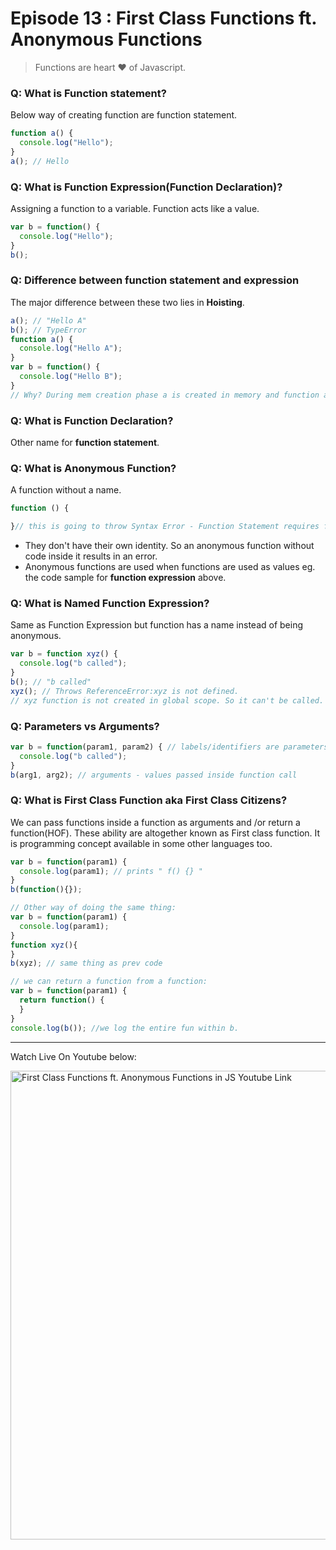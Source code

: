 # Episode 13 : First Class Functions ft. Anonymous Functions

> Functions are heart ♥ of Javascript.

### Q: What is Function statement? 
Below way of creating function are function statement.
```js
function a() {
  console.log("Hello");
}
a(); // Hello
```

### Q: What is Function Expression(Function Declaration)?
Assigning a function to a variable. Function acts like a value.
```js
var b = function() {
  console.log("Hello");
}
b();
```

### Q: Difference between function statement and expression
The major difference between these two lies in **Hoisting**.
```js
a(); // "Hello A"
b(); // TypeError
function a() {
  console.log("Hello A");
}
var b = function() {
  console.log("Hello B");
}
// Why? During mem creation phase a is created in memory and function assigned to a. But b is created like a variable (b:undefined) and until code reaches the function()  part, it is still undefined. So it cannot be called.
```
### Q: What is Function Declaration?
Other name for **function statement**.

### Q: What is Anonymous Function?
A function without a name.
```js
function () {

}// this is going to throw Syntax Error - Function Statement requires function name.
```
- They don't have their own identity. So an anonymous function without code inside it results in an error. 
- Anonymous functions are used when functions are used as values eg. the code sample for **function expression** above.

### Q: What is Named Function Expression?
Same as Function Expression but function has a name instead of being anonymous.
```js
var b = function xyz() {
  console.log("b called");
}
b(); // "b called"
xyz(); // Throws ReferenceError:xyz is not defined.
// xyz function is not created in global scope. So it can't be called.
```

### Q: Parameters vs Arguments?
```js
var b = function(param1, param2) { // labels/identifiers are parameters
  console.log("b called");
}
b(arg1, arg2); // arguments - values passed inside function call
```

### Q: What is First Class Function aka First Class Citizens?
We can pass functions inside a function as arguments and 
/or return a function(HOF). These ability are altogether known as First class function. It is programming concept available in some other languages too.
```js
var b = function(param1) {
  console.log(param1); // prints " f() {} "
}
b(function(){});

// Other way of doing the same thing:
var b = function(param1) {
  console.log(param1);
}
function xyz(){
}
b(xyz); // same thing as prev code

// we can return a function from a function:
var b = function(param1) {
  return function() {
  }  
}
console.log(b()); //we log the entire fun within b. 
```
<hr>

Watch Live On Youtube below:

<a href="https://www.youtube.com/watch?v=SHINoHxvTso&ab_channel=AkshaySaini" target="_blank"><img src="https://img.youtube.com/vi/SHINoHxvTso/0.jpg" width="750"
alt="First Class Functions ft. Anonymous Functions in JS Youtube Link"/></a>


